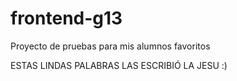# frontend-g13
Proyecto de pruebas para mis alumnos favoritos



ESTAS LINDAS PALABRAS LAS ESCRIBIÓ LA JESU :)